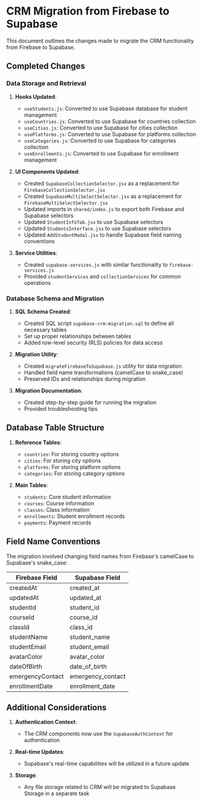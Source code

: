 # CRM Migration from Firebase to Supabase

This document outlines the changes made to migrate the CRM functionality from Firebase to Supabase.

## Completed Changes

### Data Storage and Retrieval

1. **Hooks Updated**:
   - `useStudents.js`: Converted to use Supabase database for student management
   - `useCountries.js`: Converted to use Supabase for countries collection
   - `useCities.js`: Converted to use Supabase for cities collection
   - `usePlatforms.js`: Converted to use Supabase for platforms collection
   - `useCategories.js`: Converted to use Supabase for categories collection
   - `useEnrollments.js`: Converted to use Supabase for enrollment management

2. **UI Components Updated**:
   - Created `SupabaseCollectionSelector.jsx` as a replacement for `FirebaseCollectionSelector.jsx`
   - Created `SupabaseMultiSelectSelector.jsx` as a replacement for `FirebaseMultiSelectSelector.jsx`
   - Updated imports in `shared/index.js` to export both Firebase and Supabase selectors
   - Updated `StudentInfoTab.jsx` to use Supabase selectors
   - Updated `StudentsInterface.jsx` to use Supabase selectors
   - Updated `AddStudentModal.jsx` to handle Supabase field naming conventions

3. **Service Utilities**:
   - Created `supabase-services.js` with similar functionality to `firebase-services.js`
   - Provided `studentServices` and `collectionServices` for common operations

### Database Schema and Migration

1. **SQL Schema Created**:
   - Created SQL script `supabase-crm-migration.sql` to define all necessary tables
   - Set up proper relationships between tables
   - Added row-level security (RLS) policies for data access

2. **Migration Utility**:
   - Created `migrateFirebaseToSupabase.js` utility for data migration
   - Handled field name transformations (camelCase to snake_case)
   - Preserved IDs and relationships during migration

3. **Migration Documentation**:
   - Created step-by-step guide for running the migration
   - Provided troubleshooting tips

## Database Table Structure

1. **Reference Tables**:
   - `countries`: For storing country options
   - `cities`: For storing city options
   - `platforms`: For storing platform options
   - `categories`: For storing category options

2. **Main Tables**:
   - `students`: Core student information
   - `courses`: Course information
   - `classes`: Class information
   - `enrollments`: Student enrollment records
   - `payments`: Payment records

## Field Name Conventions

The migration involved changing field names from Firebase's camelCase to Supabase's snake_case:

| Firebase Field      | Supabase Field      |
|---------------------|---------------------|
| createdAt           | created_at          |
| updatedAt           | updated_at          |
| studentId           | student_id          |
| courseId            | course_id           |
| classId             | class_id            |
| studentName         | student_name        |
| studentEmail        | student_email       |
| avatarColor         | avatar_color        |
| dateOfBirth         | date_of_birth       |
| emergencyContact    | emergency_contact   |
| enrollmentDate      | enrollment_date     |

## Additional Considerations

1. **Authentication Context**:
   - The CRM components now use the `SupabaseAuthContext` for authentication

2. **Real-time Updates**:
   - Supabase's real-time capabilities will be utilized in a future update

3. **Storage**:
   - Any file storage related to CRM will be migrated to Supabase Storage in a separate task 